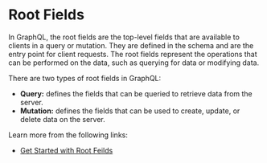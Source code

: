 # Root Fields

In GraphQL, the root fields are the top-level fields that are available to clients in a query or mutation. They are defined in the schema and are the entry point for client requests. The root fields represent the operations that can be performed on the data, such as querying for data or modifying data.

There are two types of root fields in GraphQL:

- **Query:** defines the fields that can be queried to retrieve data from the server.
- **Mutation:** defines the fields that can be used to create, update, or delete data on the server.

Learn more from the following links:

- [Get Started with Root Feilds](https://graphql.org/learn/execution/#root-fields-resolvers)
